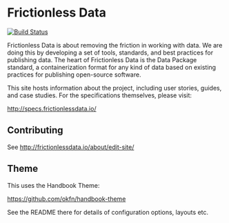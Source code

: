 # Frictionless Data

[![Build Status](https://travis-ci.org/frictionlessdata/frictionlessdata.io.svg)](https://travis-ci.org/frictionlessdata/frictionlessdata.io)

Frictionless Data is about removing the friction in working with data. We are doing this by developing a set of tools, standards, and best practices for publishing data. The heart of Frictionless Data is the Data Package standard, a containerization format for any kind of data based on existing practices for publishing open-source software.

This site hosts information about the project, including user stories, guides, and case studies.  For the specifications themselves, please visit:

http://specs.frictionlessdata.io/

## Contributing

See <http://frictionlessdata.io/about/edit-site/>

## Theme

This uses the Handbook Theme:

<https://github.com/okfn/handbook-theme>

See the README there for details of configuration options, layouts etc.
